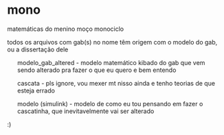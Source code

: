 # mono
matemáticas do menino moço monociclo

todos os arquivos com gab(s) no nome têm origem com o modelo do gab, ou a dissertação dele

<ul>modelo_gab_altered - modelo matemático kibado do gab que vem sendo alterado pra fazer o que eu quero e bem entendo</ul>
<ul>cascata - pls ignore, vou mexer mt nisso ainda e tenho teorias de que esteja errado</ul>
<ul>modelo (simulink) - modelo de como eu tou pensando em fazer o cascatinha, que inevitavelmente vai ser alterado</ul>

:)
